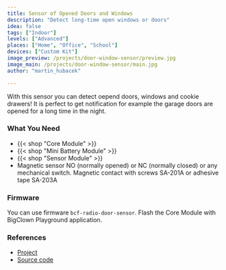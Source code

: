 ```yaml
---
title: Sensor of Opened Doors and Windows
description: "Detect long-time open windows or doors"
idea: false
tags: ["Indoor"]
levels: ["Advanced"]
places: ["Home", "Office", "School"]
devices: ["Custom Kit"]
image_preview: /projects/door-window-sensor/preview.jpg
image_main: /projects/door-window-sensor/main.jpg
author: "martin_hubacek"

---
```


With this sensor you can detect oepend doors, windows and cookie drawers! It is perfect to get notification for example the garage doors are opened for a long time in the night.

### What You Need

* {{< shop "Core Module" >}}
* {{< shop "Mini Battery Module" >}}
* {{< shop "Sensor Module" >}}
* Magnetic sensor NO (normally opened) or NC (normally closed) or any mechanical switch. Magnetic contact with screws SA-201A or adhesive tape SA-203A

### Firmware

You can use firmware `bcf-radio-door-sensor`. Flash the Core Module with BigClown Playground application.

### References

* [Project](https://www.bigclown.com/doc/projects/radio-door-sensor/)
* [Source code](https://github.com/bigclownlabs/bcf-radio-door-sensor)
